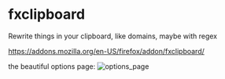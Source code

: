 # fxclipboard

Rewrite things in your clipboard, like domains, maybe with regex

https://addons.mozilla.org/en-US/firefox/addon/fxclipboard/

the beautiful options page:
![options_page](https://github.com/user-attachments/assets/7cfd2ca9-f0e9-4742-97b3-a648f263527d)
